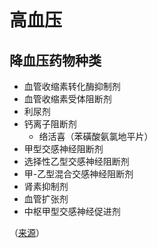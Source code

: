 # 高血压

## 降血压药物种类

- 血管收缩素转化酶抑制剂
- 血管收缩素受体阻断剂
- 利尿剂
- 钙离子阻断剂
	- 络活喜（苯磺酸氨氯地平片）
- 甲型交感神经阻断剂
- 选择性乙型交感神经阻断剂
- 甲-乙型混合交感神经阻断剂
- 肾素抑制剂
- 血管扩张剂
- 中枢甲型交感神经促进剂

（[来源](https://www.cmuh.cmu.edu.tw/NewsInfo/NewsArticle?no=7566)）